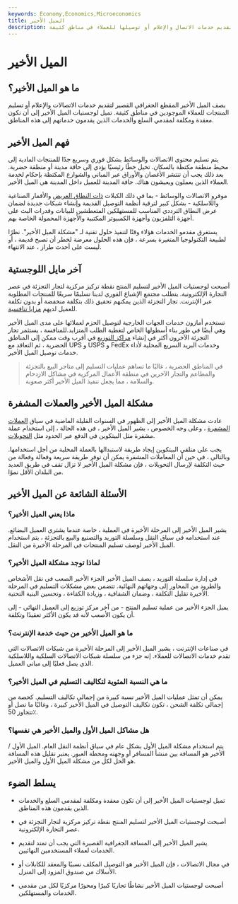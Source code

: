 ```yaml
---
keywords: Economy,Economics,Microeconomics
title: الميل الأخير
description: يشير الميل الأخير إلى الجزء الجغرافي القصير لتقديم خدمات الاتصال والإعلام أو توصيلها للعملاء في مناطق كثيفة.
---
```


# الميل الأخير
## ما هو الميل الأخير؟

يصف الميل الأخير المقطع الجغرافي القصير لتقديم خدمات الاتصالات والإعلام أو تسليم المنتجات للعملاء الموجودين في مناطق كثيفة. تميل لوجستيات الميل الأخير إلى أن تكون معقدة ومكلفة لمقدمي السلع والخدمات الذين يقدمون خدماتهم إلى هذه المناطق.

## فهم الميل الأخير

يتم تسليم محتوى الاتصالات والوسائط بشكل فوري وسريع جدًا للمنتجات المادية إلى محيط منطقة مكتظة بالسكان. تخيل خطًا رئيسيًا يؤدي إلى حافة مدينة أو منطقة حضرية. بعد ذلك يجب أن تنتشر الأغصان والأوراق عبر المباني والشوارع المكتظة بإحكام لخدمة العملاء الذين يعملون ويعيشون هناك. حافة المدينة للعميل داخل المدينة هي الميل الأخير.

موفرو الاتصالات والوسائط - بما في ذلك الكبلات [ذات النطاق العريض](/broadband) والأقمار الصناعية واللاسلكية - بشكل كبير لترقية أنظمة التوصيل القديمة وإنشاء شبكات جديدة لضمان عرض النطاق الترددي المناسب للمستهلكين المتعطشين للبيانات وقدرات البث على أجهزة التلفزيون وأجهزة الكمبيوتر المكتبية والأجهزة المحمولة الخاصة بهم.

يستغرق مقدمو الخدمات هؤلاء وقتًا لتنفيذ حلول تقنية لـ "مشكلة الميل الأخير". نظرًا لطبيعة التكنولوجيا المتغيرة بسرعة ، فإن هذه الحلول معرضة لخطر أن تصبح قديمة ، أو ليست على أحدث طراز ، عند الانتهاء.

## آخر مايل اللوجستية

أصبحت لوجستيات الميل الأخير لتسليم المنتج نقطة تركيز مركزية لتجار التجزئة في عصر التجارة الإلكترونية. يتطلب مجتمع الإشباع الفوري لدينا تسليمًا سريعًا للمنتجات المطلوبة عبر الإنترنت. تجار التجزئة الذين يمكنهم تحقيق ذلك بتكلفة منخفضة أو بدون تكلفة للعميل لديهم [مزايا تنافسية](/competitive_advantage).

تستخدم أمازون خدمات الجهات الخارجية لتوصيل الحزم لعملائها على مدى الميل الأخير وهي أيضًا في طور بناء أسطولها الخاص لتغطية الطلب المتزايد.للمنافسة ، يستثمر تجار التجزئة الآخرون أكثر في إنشاء [مراكز التوزيع](/distribution-network) في أقرب وقت ممكن إلى المناطق الحضرية ، ثم التعاقد مع UPS و USPS و FedEx وخدمات البريد السريع المحلية لأداء خدمات توصيل الميل الأخير.

> في المناطق الحضرية ، غالبًا ما تساهم عمليات التسليم إلى متاجر البيع بالتجزئة والمطاعم والتجار الآخرين في منطقة الأعمال المركزية في مشاكل الازدحام والسلامة ، مما يجعل تنفيذ الميل الأخير أكثر صعوبة.

>

## مشكلة الميل الأخير والعملات المشفرة

عادت مشكلة الميل الأخير إلى الظهور في السنوات القليلة الماضية في سياق [العملات المشفرة](/cryptocurrency) ، وعلى وجه الخصوص ، يشير الميل الأخير ، في هذه الحالة ، إلى استخدام عملة مشفرة مثل البيتكوين في الدفع عبر الحدود مثل [التحويلات](/remittance).

يجب على متلقي البيتكوين إيجاد طريقة لاستبدالها بالعملة المحلية من أجل استخدامها. وبالتالي ، في حين أن المعاملات المشفرة يمكن أن توفر طريقة سريعة وفعالة وفعالة من حيث التكلفة لإرسال التحويلات ، فإن مشكلة الميل الأخير لا تزال تقف في طريق العديد من البلدان الأقل نموًا.

## الأسئلة الشائعة عن الميل الأخير

### ماذا يعني الميل الأخير؟

يشير الميل الأخير إلى المرحلة الأخيرة في العملية ، خاصة عندما يشتري العميل البضائع. عند استخدامه في سياق النقل وسلسلة التوريد والتصنيع والبيع بالتجزئة ، يتم استخدام الميل الأخير لوصف تسليم المنتجات في المرحلة الأخيرة من النقل.

### لماذا توجد مشكلة الميل الأخير؟

في إدارة سلسلة التوريد ، يصف الميل الأخير الجزء الأخير الصعب في نقل الأشخاص والطرود من المحاور إلى وجهاتهم النهائية. تتضمن بعض مشكلات التسليم في المرحلة الأخيرة تقليل التكلفة ، وضمان الشفافية ، وزيادة الكفاءة ، وتحسين البنية التحتية.

يميل الجزء الأخير من عملية تسليم المنتج - من آخر مركز توزيع إلى العميل النهائي - إلى أن يكون الأصعب لأنه قد يكون الأكثر تعقيدًا وتكلفة.

### ما هو الميل الأخير من حيث خدمة الإنترنت؟

في صناعات الإنترنت ، يشير الميل الأخير إلى المرحلة الأخيرة من شبكات الاتصالات التي تقدم خدمات الاتصالات للعملاء. إنه جزء من سلسلة شبكات الاتصالات السلكية واللاسلكية الذي يصل فعليًا إلى مباني العميل.

### ما هي النسبة المئوية لتكاليف التسليم في الميل الأخير؟

يمكن أن تمثل عمليات الميل الأخير نسبة كبيرة من إجمالي تكاليف التسليم. كحصة من إجمالي تكلفة الشحن ، تكون تكاليف التوصيل في الميل الأخير كبيرة ، وغالبًا ما تصل أو تتجاوز 50٪.

### هل مشاكل الميل الأول والميل الأخير هي نفسها؟

يتم استخدام مشكلة الميل الأول بشكل عام في سياق أنظمة النقل العام. الميل الأول / الأخير هو المسافة بين منشأ المسافر أو وجهته ومحطة العبور. يعتبر تقليل هذه المسافة هو الحل لكل من مشكلة الميل الأول والميل الأخير.

## يسلط الضوء

- تميل لوجستيات الميل الأخير إلى أن تكون معقدة ومكلفة لمقدمي السلع والخدمات الذين يقدمون هذه المناطق.

- أصبحت لوجستيات الميل الأخير لتسليم المنتج نقطة تركيز مركزية لتجار التجزئة في عصر التجارة الإلكترونية.

- يشير الميل الأخير إلى المسافة الجغرافية القصيرة التي يجب أن تمتد لتقديم الخدمات لعملاء المستخدمين النهائيين.

- في مجال الاتصالات ، فإن الميل الأخير هو التوصيل المكلف نسبيًا والمعقد للكابلات أو الأسلاك من صندوق المزود إلى المنزل.

- أصبحت لوجستيات الميل الأخير نشاطًا تجاريًا كبيرًا ومحورًا مركزيًا لكل من مقدمي الخدمات والمستهلكين.

